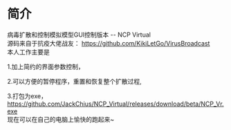 # 简介

病毒扩散和控制模拟模型GUI控制版本 -- NCP Virtual <br>
源码来自于抗疫大佬战友： https://github.com/KikiLetGo/VirusBroadcast
<br>
本人工作主要是 <br>

1.加上简约的界面参数控制，<br>

2.可以方便的暂停程序，重置和恢复整个扩散过程,<br>

3.打包为exe，https://github.com/JackChius/NCP_Virtual/releases/download/beta/NCP_Vr.exe 
<br>
现在可以在自己的电脑上愉快的跑起来~